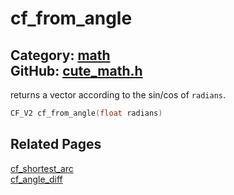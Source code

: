 # cf_from_angle

Category: [math](https://github.com/RandyGaul/cute_framework/blob/master/docs/api_reference?id=math)  
GitHub: [cute_math.h](https://github.com/RandyGaul/cute_framework/blob/master/include/cute_math.h)  
---

returns a vector according to the sin/cos of `radians`.

```cpp
CF_V2 cf_from_angle(float radians)
```

## Related Pages

[cf_shortest_arc](https://github.com/RandyGaul/cute_framework/blob/master/docs/math/cf_shortest_arc.md)  
[cf_angle_diff](https://github.com/RandyGaul/cute_framework/blob/master/docs/math/cf_angle_diff.md)  
